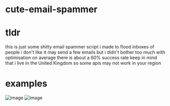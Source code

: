 # cute-email-spammer

# tldr
this is just some shitty email spammer script i made to flood inboxes of people i don't like
it may send a few emails but i didn't bother too much with optimisation
on average there is about a 60% success rate
keep in mind that i live in the United Kingdom so some apis may not work in your region

# examples

![image](https://github.com/user-attachments/assets/9de64c24-8466-44a4-83ea-50891bb30aa9)
![image](https://github.com/user-attachments/assets/91ab74e0-ac8c-4cfe-8a73-5e7ae09bb117)
